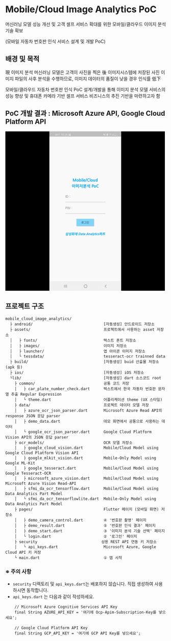 # Mobile/Cloud Image Analytics PoC
머신러닝 모델 성능 개선 및 고객 셀프 서비스 확대를 위한 모바일/클라우드 이미지 분석 기술 확보

(모바일 자동차 번호판 인식 서비스 설계 및 개발 PoC)

## 배경 및 목적

現 이미지 분석 머신러닝 모델은 고객이 사진을 찍은 後 이미지시스템에 저장된 사진 이미지 파일의
사후 분석을 수행하므로, 이미지 데이터의 품질이 낮을 경우 인식률 低下

모바일/클라우드 자동차 번호판 인식 PoC 설계/개발을 통해 이미지 분석 모델 서비스의 성능 향상 및 휴대폰 카메라 기반 셀프 서비스 비즈니스의 추진 기반을 마련하고자 함


## PoC 개발 결과 : Microsoft Azure API, Google Cloud Platform API

![Demo](./assets/images/MobileCloudImageAnalyticsPoC_DEMO_Azure_GCP.gif)

## 프로젝트 구조

~~~
mobile_cloud_image_analytics/
  ├ android/                               [자동생성] 안드로이드 저장소
  ├ assets/                                프로젝트에서 사용하는 asset 저장소
  │   ├ fonts/                             텍스트 폰트 저장소
  │   ├ images/                            이미지 저장소
  │   ├ launcher/                          앱 아이콘 이미지 저장소
  │   └ tessdata/                          tesseract-ocr trainned data
  ├ build/                                 [자동생성] buid 산출물 저장소 (apk 등)
  ├ ios/                                   [자동생성] iOS 저장소
  └lib/                                    [자동생성] dart 소스코드 root
    ├ common/                              공통 코드 저장
    │   ├ car_plate_number_check.dart      텍스트에서 한국 자동차 번호판 문자열 추출 Regular Expression
    │   └ theme.dart                       어플리케이션 theme (UX 스타일)
    ├ data/                                프로젝트 데이터 모델 저장
    │   ├ azure_ocr_json_parser.dart       Microsoft Azure Read API의 response JSON 응답 parser
    │   ├ demo_data.dart                   데모 화면에서 공통으로 사용하는 데이터
    │   └ google_ocr_json_parser.dart      Google Cloud Platform Vision API의 JSON 응답 parser
    ├ ocr_models/                          OCR 모델 저장소
    │   ├ google_cloud_vision.dart         Mobile/Cloud Model using Google Cloud Platform Vision API
    │   ├ google_mlkit_vision.dart         Mobile-Only Model using Google ML-Kit
    │   ├ google_tesseract.dart            Mobile/Cloud Model using Google Tesseract-OCR
    │   ├ microsoft_azure_vision.dart      Mobile/Cloud Model using Microsoft Azure Vision Read-API
    │   ├ sfmi_da_ocr_tensorflow.dart      Mobile/Cloud Model using Data Analytics Part Model
    │   └ sfmi_da_ocr_tensorflowlite.dart  Mobile-Only Model using Data Analytics Part Model
    ├ pages/                               Flutter 페이지 (모바일 화면) 저장소
    │   ├ demo_camera_control.dart         ④ '번호판 촬영' 페이지
    │   ├ demo_result.dart                 ⑤ '번호판 인식 결과' 페이지
    │   ├ demo_start.dart                  ③ '이미지 분석 기술 선택' 페이지
    │   └ login.dart                       ② '로그인' 페이지
    ├ security                            상용 REST API 연동 키 저장소
    │   └ api_keys.dart                    Microsoft Azure, Google Cloud API 키 저장
    └ main.dart                            ① 앱 시작
~~~

### ※ 주의 사항
 - `security` 디렉토리 및 `api_keys.dart`는 배포하지 않습니다. 직접 생성하여 사용하시면 동작합니다.
 - `api_keys.dart` 는 다음과 같이 작성하세요.

~~~
    // Microsoft Azure Cognitive Services API Key
    final String AZURE_API_KEY = '여기에 Ocp-Apim-Subscription-Key를 넣으세요';

    // Google Cloud Platform API Key
    final String GCP_API_KEY = '여기에 GCP API Key를 넣으세요';
~~~

